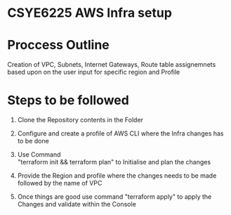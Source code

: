 # CSYE6225   AWS Infra setup




# Proccess Outline 


Creation of VPC, Subnets, Internet Gateways, Route table assignemnets based upon on the user input for specific region and Profile



# Steps to be followed


1. Clone the Repository contents in the Folder

2. Configure and create a profile of AWS CLI where the Infra changes has to be done

3. Use Command     
             "terraform init &&  terraform plan"  to Initialise and plan the changes
     
4. Provide the Region and profile where the changes needs to be made followed by the name of VPC

5. Once things are good use command 
              "terraform apply" 
   to apply the Changes and validate within the Console
     






